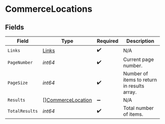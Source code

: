 # CommerceLocations


## Fields

| Field                                                         | Type                                                          | Required                                                      | Description                                                   |
| ------------------------------------------------------------- | ------------------------------------------------------------- | ------------------------------------------------------------- | ------------------------------------------------------------- |
| `Links`                                                       | [Links](../../models/shared/links.md)                         | :heavy_check_mark:                                            | N/A                                                           |
| `PageNumber`                                                  | *int64*                                                       | :heavy_check_mark:                                            | Current page number.                                          |
| `PageSize`                                                    | *int64*                                                       | :heavy_check_mark:                                            | Number of items to return in results array.                   |
| `Results`                                                     | [][CommerceLocation](../../models/shared/commercelocation.md) | :heavy_minus_sign:                                            | N/A                                                           |
| `TotalResults`                                                | *int64*                                                       | :heavy_check_mark:                                            | Total number of items.                                        |